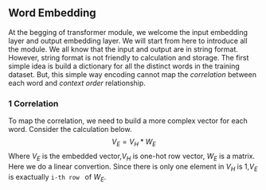 ## Word Embedding

At the begging of transformer module, we welcome the input embedding layer and output embedding layer. We will start from here to introduce all the module. We all know that
the input and output are in string format. However, string format is not friendly to calculation and storage. The first simple idea is build a dictionary for all the distinct
words in the training dataset. But, this simple way encoding cannot map the *correlation* between each word and *context order* relationship.

### 1 Correlation
To map the correlation, we need to build a more complex vector for each word. Consider the calculation below.
$$V_E = V_H*W_E$$
Where $V_E$ is the embedded vector,$V_H$ is one-hot row vector, $W_E$ is a matrix. Here we do a linear convertion. Since there is only one element in $V_H$ is 1,$V_E$ is
exactually `i-th row ` of $W_E$.
